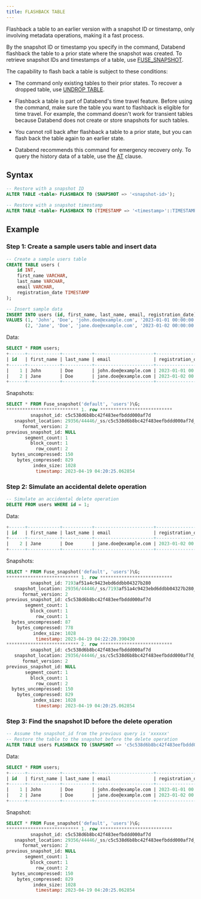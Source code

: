 ```yaml
---
title: FLASHBACK TABLE
---
```


Flashback a table to an earlier version with a snapshot ID or timestamp, only involving metadata operations, making it a fast process.

By the snapshot ID or timestamp you specify in the command, Databend flashback the table to a prior state where the snapshot was created. To retrieve snapshot IDs and timestamps of a table, use [FUSE_SNAPSHOT](../../../15-sql-functions/111-system-functions/fuse_snapshot.md).

The capability to flash back a table is subject to these conditions:

- The command only existing tables to their prior states. To recover a dropped table, use [UNDROP TABLE](21-ddl-undrop-table.md).

- Flashback a table is part of Databend's time travel feature. Before using the command, make sure the table you want to flashback is eligible for time travel. For example, the command doesn't work for transient tables because Databend does not create or store snapshots for such tables.

- You cannot roll back after flashback a table to a prior state, but you can flash back the table again to an earlier state.

- Databend recommends this command for emergency recovery only. To query the history data of a table, use the [AT](../../20-query-syntax/03-query-at.md) clause.

## Syntax

```sql
-- Restore with a snapshot ID
ALTER TABLE <table> FLASHBACK TO (SNAPSHOT => '<snapshot-id>');

-- Restore with a snapshot timestamp
ALTER TABLE <table> FLASHBACK TO (TIMESTAMP => '<timestamp>'::TIMESTAMP);
```

## Example

### Step 1: Create a sample users table and insert data
```sql
-- Create a sample users table
CREATE TABLE users (
    id INT,
    first_name VARCHAR,
    last_name VARCHAR,
    email VARCHAR,
    registration_date TIMESTAMP
);

-- Insert sample data
INSERT INTO users (id, first_name, last_name, email, registration_date)
VALUES (1, 'John', 'Doe', 'john.doe@example.com', '2023-01-01 00:00:00'),
       (2, 'Jane', 'Doe', 'jane.doe@example.com', '2023-01-02 00:00:00');
```

Data:
```sql
SELECT * FROM users;
+------+------------+-----------+----------------------+----------------------------+
| id   | first_name | last_name | email                | registration_date          |
+------+------------+-----------+----------------------+----------------------------+
|    1 | John       | Doe       | john.doe@example.com | 2023-01-01 00:00:00.000000 |
|    2 | Jane       | Doe       | jane.doe@example.com | 2023-01-02 00:00:00.000000 |
+------+------------+-----------+----------------------+----------------------------+
```

Snapshots:
```sql
SELECT * FROM Fuse_snapshot('default', 'users')\G;
*************************** 1. row ***************************
         snapshot_id: c5c538d6b8bc42f483eefbddd000af7d
   snapshot_location: 29356/44446/_ss/c5c538d6b8bc42f483eefbddd000af7d_v2.json
      format_version: 2
previous_snapshot_id: NULL
       segment_count: 1
         block_count: 1
           row_count: 2
  bytes_uncompressed: 150
    bytes_compressed: 829
          index_size: 1028
           timestamp: 2023-04-19 04:20:25.062854
```

### Step 2: Simulate an accidental delete operation

```sql
-- Simulate an accidental delete operation
DELETE FROM users WHERE id = 1;
```

Data:
```sql
+------+------------+-----------+----------------------+----------------------------+
| id   | first_name | last_name | email                | registration_date          |
+------+------------+-----------+----------------------+----------------------------+
|    2 | Jane       | Doe       | jane.doe@example.com | 2023-01-02 00:00:00.000000 |
+------+------------+-----------+----------------------+----------------------------+
```

Snapshots:
```sql
SELECT * FROM Fuse_snapshot('default', 'users')\G;
*************************** 1. row ***************************
         snapshot_id: 7193af51a4c9423ebd6ddbb04327b280
   snapshot_location: 29356/44446/_ss/7193af51a4c9423ebd6ddbb04327b280_v2.json
      format_version: 2
previous_snapshot_id: c5c538d6b8bc42f483eefbddd000af7d
       segment_count: 1
         block_count: 1
           row_count: 1
  bytes_uncompressed: 87
    bytes_compressed: 778
          index_size: 1028
           timestamp: 2023-04-19 04:22:20.390430
*************************** 2. row ***************************
         snapshot_id: c5c538d6b8bc42f483eefbddd000af7d
   snapshot_location: 29356/44446/_ss/c5c538d6b8bc42f483eefbddd000af7d_v2.json
      format_version: 2
previous_snapshot_id: NULL
       segment_count: 1
         block_count: 1
           row_count: 2
  bytes_uncompressed: 150
    bytes_compressed: 829
          index_size: 1028
           timestamp: 2023-04-19 04:20:25.062854
```

### Step 3: Find the snapshot ID before the delete operation
```sql
-- Assume the snapshot_id from the previous query is 'xxxxxx'
-- Restore the table to the snapshot before the delete operation
ALTER TABLE users FLASHBACK TO (SNAPSHOT => 'c5c538d6b8bc42f483eefbddd000af7d');
```

Data:
```sql
SELECT * FROM users;
+------+------------+-----------+----------------------+----------------------------+
| id   | first_name | last_name | email                | registration_date          |
+------+------------+-----------+----------------------+----------------------------+
|    1 | John       | Doe       | john.doe@example.com | 2023-01-01 00:00:00.000000 |
|    2 | Jane       | Doe       | jane.doe@example.com | 2023-01-02 00:00:00.000000 |
+------+------------+-----------+----------------------+----------------------------+
```

Snapshot:
```sql
SELECT * FROM Fuse_snapshot('default', 'users')\G;
*************************** 1. row ***************************
         snapshot_id: c5c538d6b8bc42f483eefbddd000af7d
   snapshot_location: 29356/44446/_ss/c5c538d6b8bc42f483eefbddd000af7d_v2.json
      format_version: 2
previous_snapshot_id: NULL
       segment_count: 1
         block_count: 1
           row_count: 2
  bytes_uncompressed: 150
    bytes_compressed: 829
          index_size: 1028
           timestamp: 2023-04-19 04:20:25.062854
```
